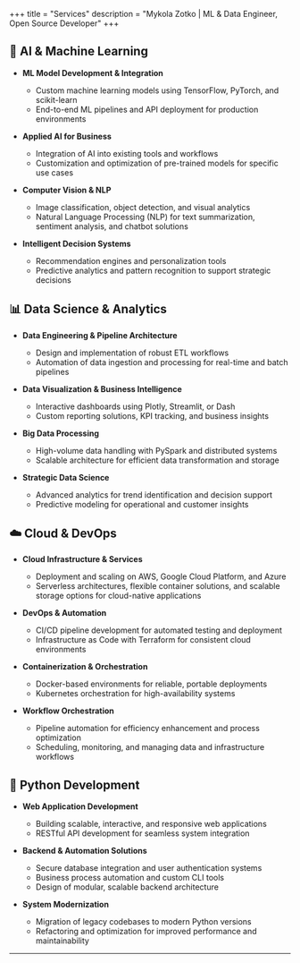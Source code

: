 +++
title = "Services"
description = "Mykola Zotko | ML & Data Engineer, Open Source Developer"
+++

## 🤖 AI & Machine Learning

- **ML Model Development & Integration**

  - Custom machine learning models using TensorFlow, PyTorch, and scikit-learn
  - End-to-end ML pipelines and API deployment for production environments

- **Applied AI for Business**

  - Integration of AI into existing tools and workflows
  - Customization and optimization of pre-trained models for specific use cases

- **Computer Vision & NLP**

  - Image classification, object detection, and visual analytics
  - Natural Language Processing (NLP) for text summarization, sentiment
    analysis, and chatbot solutions

- **Intelligent Decision Systems**
  - Recommendation engines and personalization tools
  - Predictive analytics and pattern recognition to support strategic decisions

## 📊 Data Science & Analytics

- **Data Engineering & Pipeline Architecture**

  - Design and implementation of robust ETL workflows
  - Automation of data ingestion and processing for real-time and batch
    pipelines

- **Data Visualization & Business Intelligence**

  - Interactive dashboards using Plotly, Streamlit, or Dash
  - Custom reporting solutions, KPI tracking, and business insights

- **Big Data Processing**

  - High-volume data handling with PySpark and distributed systems
  - Scalable architecture for efficient data transformation and storage

- **Strategic Data Science**
  - Advanced analytics for trend identification and decision support
  - Predictive modeling for operational and customer insights

## ☁️ Cloud & DevOps

- **Cloud Infrastructure & Services**

  - Deployment and scaling on AWS, Google Cloud Platform, and Azure
  - Serverless architectures, flexible container solutions, and scalable storage
    options for cloud-native applications

- **DevOps & Automation**

  - CI/CD pipeline development for automated testing and deployment
  - Infrastructure as Code with Terraform for consistent cloud environments

- **Containerization & Orchestration**

  - Docker-based environments for reliable, portable deployments
  - Kubernetes orchestration for high-availability systems

- **Workflow Orchestration**
  - Pipeline automation for efficiency enhancement and process optimization
  - Scheduling, monitoring, and managing data and infrastructure workflows

## 🐍 Python Development

- **Web Application Development**

  - Building scalable, interactive, and responsive web applications
  - RESTful API development for seamless system integration

- **Backend & Automation Solutions**

  - Secure database integration and user authentication systems
  - Business process automation and custom CLI tools
  - Design of modular, scalable backend architecture

- **System Modernization**
  - Migration of legacy codebases to modern Python versions
  - Refactoring and optimization for improved performance and maintainability

---

<!-- ## What My Clients Say

![feedback](img.png)

> Mykola immediately understood the requirements for this contract and was able
> to produce a proof of concept solution in only 2 hours (prior to posting this
> contract, a junior data scientist had spent almost 2 weeks to get the same
> result). His grasp on the short and long term requirements of the larger
> project that this contract is attached to were perfect and he has already
> given us ideas for future enhancements to the application using machine
> learning. Furthermore, his comprehension of statistics and his ability to
> apply modern tools, libraries and programming to completing this initial
> contract is at well above the industry standard. As both a programmer and
> project manager, I can personally state that his code was well written,
> included comments and was trivial to adapt to our existing codebase. We will
> absolutely continue using Mykola's services for all future development on the
> larger application and I can happily recommend him to anyone looking for help
> on any system that requires a talented data scientist. -->
